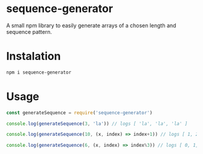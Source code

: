 # sequence-generator

A small npm library to easily generate arrays of a chosen length and sequence pattern.

# Instalation
```sh
npm i sequence-generator
```

# Usage

```js
const generateSequence = require('sequence-generator')

console.log(generateSequence(3, 'la')) // logs [ 'la', 'la', 'la' ]

console.log(generateSequence(10, (x, index) => index+1)) // logs [ 1, 2, 3, 4, 5, 6, 7, 8, 9, 10 ]

console.log(generateSequence(6, (x, index) => index%3)) // logs [ 0, 1, 2, 0, 1, 2 ]
```